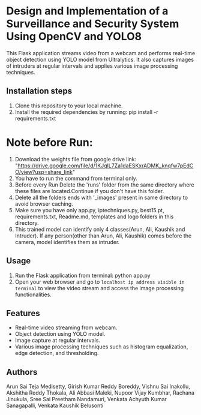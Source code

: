 # Design and Implementation of a Surveillance and Security System Using OpenCV and YOLO8

This Flask application streams video from a webcam and performs real-time object detection using YOLO model from Ultralytics. It also captures images of intruders at regular intervals and applies various image processing techniques.

## Installation steps

1. Clone this repository to your local machine.
2. Install the required dependencies by running: pip install -r requirements.txt


# Note before Run: 
1. Download the weights file from google drive link: "https://drive.google.com/file/d/1KJqIL7Za1daESKxrADMK_knqfw7pEdCO/view?usp=share_link"
2. You have to run the command from terminal only.
3. Before every Run Delete the 'runs' folder from the same directory where these files are located.Continue if you don't have this folder.
4. Delete all the folders ends with '_images' present in same directory to avoid browser caching.
5. Make sure you have only app.py, iptechniques.py, best15.pt, requirements.txt, Readme.md, templates and logo folders in this directory.
6. This trained model can identify only 4 classes(Arun, Ali, Kaushik and Intruder). If any person(other than Arun, Ali, Kaushik) comes before the camera, model identifies them as intruder.

## Usage

1. Run the Flask application from terminal: python app.py
2. Open your web browser and go to `localhost ip address visible in terminal` to view the video stream and access the image processing functionalities.

## Features

- Real-time video streaming from webcam.
- Object detection using YOLO model.
- Image capture at regular intervals.
- Various image processing techniques such as histogram equalization, edge detection, and thresholding.

## Authors

Arun Sai Teja Medisetty,
Girish Kumar Reddy Boreddy,
Vishnu Sai Inakollu,
Akshitha Reddy Thokala, 
Ali Abbasi Maleki, 
Nupoor Vijay Kumbhar, 
Rachana Jinukula, 
Sree Sai Preetham Nandamuri, 
Venkata Achyuth Kumar Sanagapalli,
Venkata Kaushik Belusonti


